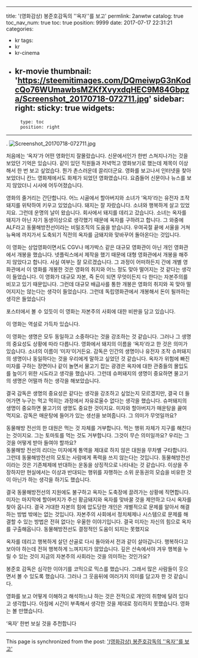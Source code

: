 
---
title: '(영화감상) 봉준호감독의 ''옥자''를 보고'
permlink: 2anwtw
catalog: true
toc_nav_num: true
toc: true
position: 9999
date: 2017-07-17 22:31:21
categories:
- kr
tags:
- kr
- kr-cinema
- kr-movie
thumbnail: 'https://steemitimages.com/DQmeiwpG3nKodcQo76WUmawbsMZKfXvyxdqHEC9M84Gbpza/Screenshot_20170718-072711.jpg'
sidebar:
    right:
        sticky: true
widgets:
    -
        type: toc
        position: right
---


.     ![Screenshot_20170718-072711.jpg](https://steemitimages.com/DQmeiwpG3nKodcQo76WUmawbsMZKfXvyxdqHEC9M84Gbpza/Screenshot_20170718-072711.jpg)

처음에는 ‘옥자’가 어떤 영화인지 잘몰랐습니다. 신문에서인가 한번 스쳐지나가는 것을 보았던 기억은 있습니다. 같이 있던 직원들과 저녁먹고 영화보기로 했는데 제목이 이상해서 한 번 보고 싶었습다. 뭔가 촌스러운데 끌리더군요. 영화를 보고나서 인터넷을 찾아보았더니 칸느 영화제에서도 화제가 되었던 영화였습니다. 요즘들어 신문이나 뉴스를 보지 않았더니 시사에 어두어졌습니다. 

영화의 줄거리는 간단합니다. 어느 시골에서 할아버지와  소녀가 ‘옥자’라는 유전자 조작 돼지를 위탁하여 키우고 있었습니다. 돼지는 잘 자랐습니다. 소녀와 행복하게 살고 있었지요. 그런데 운명의 날이 왔습니다. 회사에서 돼지를 데리고 갔습니다. 소녀는 옥자를 돼지가 아닌 자기 동생이상으로 생각했기 때문에 옥자를 구하려고 합니다. 그 와중에 ALF라고 동물해방전선이라는 비밀조직의 도움을 받습니다.  우여곡절 끝에 서울을 거쳐 뉴욕에 까지가서 도축되기 직전의 옥자를 금돼지와 맞바꾸어 돌아온다는 것입니다. 

이 영화는 상업영화이면서도 CGV나 메가박스 같은 대규모 영화관이 아닌 개인 영화관에서 개봉을 했습니다. 넷플릭스에서 제작을 했기 때문에 대형 영화관에서 개봉을 해주지 않았다고 합니다. 사실 여부는 잘 모르겠습니다. 그 과정이 어떠하든지 간에 개별 영화관에서 이 영화를 개봉한 것은 영화의 취지와 어느 정도 맞아 떨어지는 것 같다는 생각이 들었습니다. 
이 영화가 대규모 자본, 즉 돈이 되면 무엇이든지 다 한다는 자본주의를 비꼬고 있기 때문입니다. 그런데 대규모 배급사를 통한 개봉은 영화의 취지와 꼭 맞아 떨어지지는 않는다는 생각이 들었습니다. 
그런데 독립영화관에서 개봉해서 돈이 될까하는 생각은 들었습니다   

포스터에서 볼 수 있듯이 이 영화는 자본주의 사회에 대한 비판을 담고 있습니다. 

이 영화는 역설로 가득차 있습니다.  

이 영화는 생명은 모두 동일하고 소중하다는 것을  강조하는 것 같습니다. 그러나 그 생명의 중요성도 상황에 따라 다릅니다. 영화에서 돼지의 이름을 ‘옥자’라고 한 것은 의미가 있습니다. 소녀의 이름이 ‘미자’이거든요. 감독은 인간의 생명이나 유전자 조작 슈퍼돼지의 생명이나 동일하다는 것을 우리에게 말하고 싶었던 것 같습니다.
옥자가 위험에 빠진 미자를 구하는 장면이나 같이 놀면서  물고기 잡는 광경은 옥자에 대한 관중들의 몰입도를 높이기 위한 시도라고 생각을 했습니다. 그런데 슈퍼돼지의 생명이 중요하면 물고기의 생명은 어떨까 하는 생각을 해보았습니다.
 
결국 감독은 생명의 중요성은 같다는 생각을 강조하고 싶었는지 모르겠지만, 결국 더 들어가면 누구는 먹고 먹히는 과정에서 자유로울수 없다는 생각을 했습니다. 슈퍼돼지의 생명이 중요하면 물고기의 생명도 중요한 것이지요. 미자와 할아버지가 매운탕을 끓여 먹지요. 감독은 매운탕에 들어가 있는 생선을 보여줍니다. 그 의미가 무엇일까요? 

동물해방 전선의 한 대원은 먹는 것 자체를 거부합니다. 먹는 행위 자체가 지구를 해친다는 것이지요. 그는 토마토를 먹는 것도 거부합니다. 그것이 무슨 의미일까요? 우리는 그것을 어떻게 받아 들여야 할까요?     
동물해방 전선의 리더는 미자에게 통역을 제대로 하지  않은 대원을 무차별 구타합니다. 그런데 동물해방전선의 모토는 사람에게 폭력을 쓰지 않는다는 것입니다. 
동물해방전선이라는 것은 기존체제에 반대하는 운동을 상징적으로 나타내는 것 같습니다. 이상을 주장하지만 현실에서는 이상과 반대되는 행위를 자행하는 소위 운동권의 모습을 비유한 것이 아닌가 하는 생각을 하기도 했습니다. 
 
결국 동물해방전선의 지원에도 불구하고 옥자는 도축장에 끌려가는 상황에 직면합니다. 미자는 마지막에 할아버지가 주신 황금돼지와 옥자를 맞바꿀 것을 제안하고 다시 옥자를 찾아 옵니다. 결국 거대한 자본의 힘에 압도당한 개인은 개별적으로 문제를 알아서 해결하는 방법 밖에는 없는 것입니다. 
자본주의 사회에서 정치체제나 시스템으로 문제를 해결할 수 있는 방법은 전혀 없다는 우울한 이야기입니다. 결국 미자는 자신의  힘으로 옥자를 구출해옵니다. 동물해방전선도 결정적인 도움이 되지는 못했지요

옥자를 데리고 행복하게 살던 산골로 다시 돌아와서 전과 같이 살아갑니다. 행복하다고 보아야 하는데 전혀 행복하게 느껴지지가 않았습니다. 깊은 산속에서야 겨우 행복을 누릴 수 있는 것이 지금의 자본주의 사회라는 것을 의미하는 것인가요?   

봉준호 감독은 심각한 이야기를 코믹으로 믹스를 했습니다. 그래서 많은 사람들이 웃으면서 볼 수 있도록 했습니다. 그러나 그 웃음뒤에 여러가지  의미를 담고자 한 것 같습니다.

영화를 보고 어떻게 이해하고 해석하느냐  하는 것은 전적으로 개인의 취향에 달려 있다고 생각합니다. 아침에 시간이 부족해서 생각한 것을 제대로 정리하지  못했습니다. 영화는 볼 만했습니다. 

‘옥자’ 한번 보실 것을 추천합니다

- - -

This page is synchronized from the post: ['(영화감상) 봉준호감독의 ''옥자''를 보고'](https://steemit.com/@oldstone/2anwtw)
